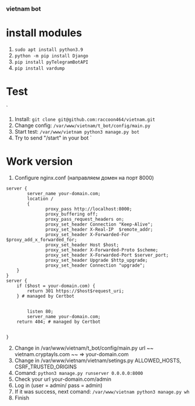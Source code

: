 ### vietnam bot
# install modules

  1. `sudo apt install python3.9`
  2. `python -m pip install Django`
  3. `pip install pyTelegramBotAPI`
  4. `pip install vardump`



# Test
` 
  1. Install: `git clone git@github.com:raccoon464/vietnam.git`
  2. Change config: `/var/www/vietnam/t_bot/config/main.py`
  3. Start test: `/var/www/vietnam python3 manage.py bot`
  4. Try to send "/start" in your bot
`
   
# Work version
1. Сonfigure nginx.conf (направляем домен на порт 8000)
```
server {
        server_name your-domain.com;
        location /
        {
               proxy_pass http://localhost:8000;
               proxy_buffering off;
               proxy_pass_request_headers on;
               proxy_set_header Connection "Keep-Alive";
               proxy_set_header X-Real-IP  $remote_addr;
               proxy_set_header X-Forwarded-For $proxy_add_x_forwarded_for;
               proxy_set_header Host $host;
               proxy_set_header X-Forwarded-Proto $scheme;
               proxy_set_header X-Forwarded-Port $server_port;
               proxy_set_header Upgrade $http_upgrade;
               proxy_set_header Connection "upgrade";
    }
}
server {
    if ($host = your-domain.com) {
        return 301 https://$host$request_uri;
    } # managed by Certbot


        listen 80;
        server_name your-domain.com;
    return 404; # managed by Certbot


}
```
2. Change in  /var/www/vietnam/t_bot/config/main.py url ~~ vietnam.cryptayls.com ~~ => your-domain.com
3. Change in /var/www/vietnam/vietnam/setings.py ALLOWED_HOSTS, CSRF_TRUSTED_ORIGINS
4. Comand: `python3 manage.py runserver 0.0.0.0:8000`
5. Сheck your url your-domain.com/admin
6. Log in (user = admin/ pass = admin)
7. If it was success, next comand: `/var/www/vietnam python3 manage.py wh`
8. Finish
